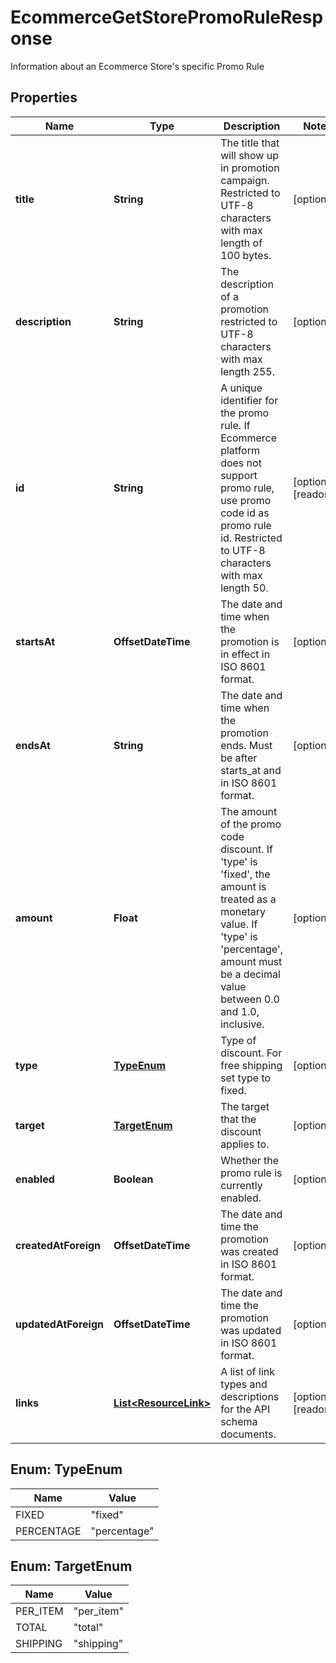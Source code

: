 

# EcommerceGetStorePromoRuleResponse

Information about an Ecommerce Store's specific Promo Rule

## Properties

| Name | Type | Description | Notes |
|------------ | ------------- | ------------- | -------------|
|**title** | **String** | The title that will show up in promotion campaign. Restricted to UTF-8 characters with max length of 100 bytes. |  [optional] |
|**description** | **String** | The description of a promotion restricted to UTF-8 characters with max length 255. |  [optional] |
|**id** | **String** | A unique identifier for the promo rule. If Ecommerce platform does not support promo rule, use promo code id as promo rule id. Restricted to UTF-8 characters with max length 50. |  [optional] [readonly] |
|**startsAt** | **OffsetDateTime** | The date and time when the promotion is in effect in ISO 8601 format. |  [optional] |
|**endsAt** | **String** | The date and time when the promotion ends. Must be after starts_at and in ISO 8601 format. |  [optional] |
|**amount** | **Float** | The amount of the promo code discount. If &#39;type&#39; is &#39;fixed&#39;, the amount is treated as a monetary value. If &#39;type&#39; is &#39;percentage&#39;, amount must be a decimal value between 0.0 and 1.0, inclusive. |  [optional] |
|**type** | [**TypeEnum**](#TypeEnum) | Type of discount. For free shipping set type to fixed. |  [optional] |
|**target** | [**TargetEnum**](#TargetEnum) | The target that the discount applies to. |  [optional] |
|**enabled** | **Boolean** | Whether the promo rule is currently enabled. |  [optional] |
|**createdAtForeign** | **OffsetDateTime** | The date and time the promotion was created in ISO 8601 format. |  [optional] |
|**updatedAtForeign** | **OffsetDateTime** | The date and time the promotion was updated in ISO 8601 format. |  [optional] |
|**links** | [**List&lt;ResourceLink&gt;**](ResourceLink.md) | A list of link types and descriptions for the API schema documents. |  [optional] [readonly] |



## Enum: TypeEnum

| Name | Value |
|---- | -----|
| FIXED | &quot;fixed&quot; |
| PERCENTAGE | &quot;percentage&quot; |



## Enum: TargetEnum

| Name | Value |
|---- | -----|
| PER_ITEM | &quot;per_item&quot; |
| TOTAL | &quot;total&quot; |
| SHIPPING | &quot;shipping&quot; |



